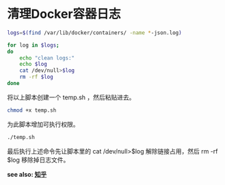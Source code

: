 # 清理Docker容器日志

```sh
logs=$(find /var/lib/docker/containers/ -name *-json.log)

for log in $logs; 
do
    echo "clean logs:" 
    echo $log
    cat /dev/null>$log
    rm -rf $log
done
```

将以上脚本创建一个 temp.sh ，然后粘贴进去。

```sh
chmod +x temp.sh
```

为此脚本增加可执行权限。

```sh
./temp.sh
```

最后执行上述命令先让脚本里的 cat /dev/null>$log 解除链接占用，然后 rm -rf $log 移除掉日志文件。

**see also: [知乎](https://zhuanlan.zhihu.com/p/522796949)**
